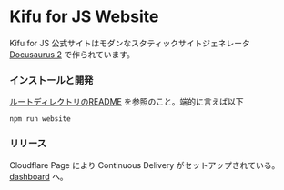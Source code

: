 # Kifu for JS Website

Kifu for JS 公式サイトはモダンなスタティックサイトジェネレータ [Docusaurus 2](https://docusaurus.io/) で作られています。

### インストールと開発

[ルートディレクトリのREADME](../README.md) を参照のこと。端的に言えば以下

```shell
npm run website
```

### リリース

Cloudflare Page により Continuous Delivery がセットアップされている。 [dashboard](https://dash.cloudflare.com/) へ。
